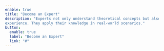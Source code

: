 ```yaml
---
enable: true
title: "Become an Expert"
description: "Experts not only understand theoretical concepts but also have extensive practical
experience. They apply their knowledge in real-world scenarios."
button:
  enable: true
  label: "Become an Expert"
  link: "#"
---
```

